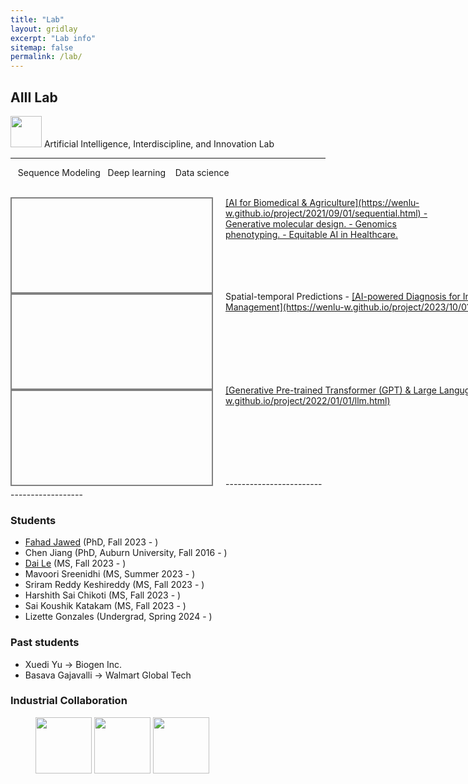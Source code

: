 ```yaml
---
title: "Lab"
layout: gridlay
excerpt: "Lab info"
sitemap: false
permalink: /lab/
---
```


## AIII Lab
<img src="{{ site.url }}{{ site.baseurl }}/images/aiii.png" style="width: 50px; box-shadow: none">  Artificial Intelligence, Interdiscipline, and Innovation Lab

------------------------------------------

&nbsp;&nbsp; Sequence Modeling &nbsp;&nbsp;Deep learning &nbsp;&nbsp; Data science
<br>
<br>


<div style="width: 100%;">
<div style="float: left; margin-right: 20px; height: 150px; width: 320px; border: 2px solid gray; background-image: url({{ site.url }}{{ site.baseurl }}/images/advremoval.png);background-position: center center; background-repeat: no-repeat; background-size: 100% 100%;"> 
</div>
<div style="height: 150px; width: 700px;"> 
  <ins>[AI for Biomedical & Agriculture](https://wenlu-w.github.io/project/2021/09/01/sequential.html)<ins>
- Generative molecular design. 
- Genomics phenotyping. 
- Equitable AI in Healthcare. 
</div>
</div>
<div style="width: 100%;">
<div style="float: left; margin-right: 20px; height: 150px; width: 320px; border: 2px solid gray; background-image: url({{ site.url }}{{ site.baseurl }}/images/water.png);background-position: center center; background-repeat: no-repeat; background-size: 100% 100%;"> 
</div>
<div style="height: 150px; width: 1000px;"> 
  Spatial-temporal Predictions
  - <ins>[AI-powered Diagnosis for Intelligent Wastewater Infrastructure Management](https://wenlu-w.github.io/project/2023/10/01/ai4hydro.html)</ins>
</div>
</div>
<div style="width: 100%;">
<div style="float: left; margin-right: 20px; height: 150px; width: 320px; border: 2px solid gray; background-image: url({{ site.url }}{{ site.baseurl }}/images/nlidb.png);background-position: center center; background-repeat: no-repeat; background-size: 100% 100%;"> 
</div>
<div style="height: 150px; width: 1000px;"> 
  <ins>[Generative Pre-trained Transformer (GPT) & Large Languge Models (LLM)](https://wenlu-w.github.io/project/2022/01/01/llm.html)</ins>
</div>
</div>
------------------------------------------

### Students

- [Fahad Jawed]() (PhD, Fall 2023 - )
- Chen Jiang (PhD, Auburn University, Fall 2016 - )
- [Dai Le]() (MS, Fall 2023 - )
- Mavoori Sreenidhi (MS, Summer 2023 - )
- Sriram Reddy Keshireddy (MS, Fall 2023 - )
- Harshith Sai Chikoti (MS, Fall 2023 - ) 
- Sai Koushik Katakam (MS, Fall 2023 - )
- Lizette Gonzales (Undergrad, Spring 2024 - )


### Past students
- Xuedi Yu -> Biogen Inc.
- Basava Gajavalli -> Walmart Global Tech


### Industrial Collaboration

<left><figure class="third">
  <img src="{{ site.url }}{{ site.baseurl }}/images/biogen.jpeg" style="width: 90px; box-shadow: none">
  <img src="{{ site.url }}{{ site.baseurl }}/images/instacart.png" style="width: 90px; box-shadow: none">
  <img src="{{ site.url }}{{ site.baseurl }}/images/wework.png" style="width: 90px; box-shadow: none">
</figure></left>









